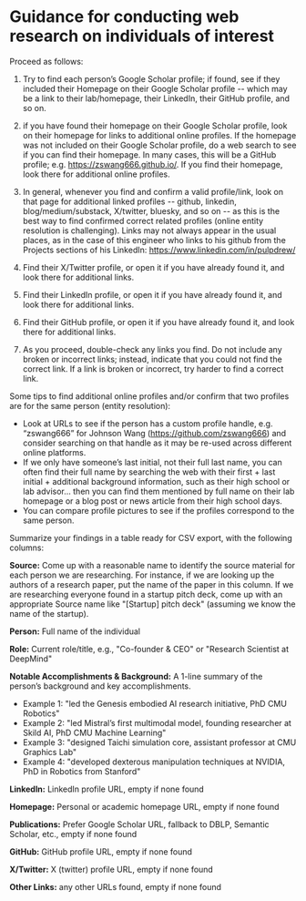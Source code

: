 # Guidance for conducting web research on individuals of interest

Proceed as follows:

1. Try to find each person’s Google Scholar profile; if found, see if they included their Homepage on their Google Scholar profile -- which may be a link to their lab/homepage, their LinkedIn, their GitHub profile, and so on.

2. if you have found their homepage on their Google Scholar profile, look on their homepage for links to additional online profiles. If the homepage was not included on their Google Scholar profile, do a web search to see if you can find their homepage. In many cases, this will be a GitHub profile; e.g. https://zswang666.github.io/. If you find their homepage, look there for additional online profiles.

3. In general, whenever you find and confirm a valid profile/link, look on that page for additional linked profiles -- github, linkedin, blog/medium/substack, X/twitter, bluesky, and so on -- as this is the best way to find confirmed correct related profiles (online entity resolution is challenging). Links may not always appear in the usual places, as in the case of this engineer who links to his github from the Projects sections of his LinkedIn: https://www.linkedin.com/in/pulpdrew/

4. Find their X/Twitter profile, or open it if you have already found it, and look there for additional links.

5. Find their LinkedIn profile, or open it if you have already found it, and look there for additional links.

6. Find their GitHub profile, or open it if you have already found it, and look there for additional links.

7. As you proceed, double-check any links you find. Do not include any broken or incorrect links; instead, indicate that you could not find the correct link. If a link is broken or incorrect, try harder to find a correct link.

Some tips to find additional online profiles and/or confirm that two profiles are for the same person (entity resolution):

  - Look at URLs to see if the person has a custom profile handle, e.g. “zswang666” for Johnson Wang (https://github.com/zswang666) and consider searching on that handle as it may be re-used across different online platforms.
  - If we only have someone’s last initial, not their full last name, you can often find their full name by searching the web with their first + last initial + additional background information, such as their high school or lab advisor… then you can find them mentioned by full name on their lab homepage or a blog post or news article from their high school days.
  - You can compare profile pictures to see if the profiles correspond to the same person.


Summarize your findings in a table ready for CSV export, with the following columns:

**Source:** Come up with a reasonable name to identify the source material for each person we are researching. For instance, if we are looking up the authors of a research paper, put the name of the paper in this column. If we are researching everyone found in a startup pitch deck, come up with an appropriate Source name like "[Startup] pitch deck" (assuming we know the name of the startup).

**Person:** Full name of the individual

**Role:** Current role/title, e.g., "Co-founder & CEO" or "Research Scientist at DeepMind"

**Notable Accomplishments & Background:** A 1-line summary of the person’s background and key accomplishments.
  - Example 1: "led the Genesis embodied AI research initiative, PhD CMU Robotics"
  - Example 2: "led Mistral’s first multimodal model, founding researcher at Skild AI, PhD CMU Machine Learning"
  - Example 3: "designed Taichi simulation core, assistant professor at CMU Graphics Lab"
  - Example 4: "developed dexterous manipulation techniques at NVIDIA, PhD in Robotics from Stanford"

**LinkedIn:** LinkedIn profile URL, empty if none found

**Homepage:** Personal or academic homepage URL, empty if none found

**Publications:** Prefer Google Scholar URL, fallback to DBLP, Semantic Scholar, etc., empty if none found

**GitHub:** GitHub profile URL, empty if none found

**X/Twitter:** X (twitter) profile URL, empty if none found

**Other Links:** any other URLs found, empty if none found